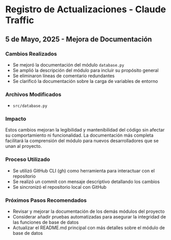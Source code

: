 # Registro de Actualizaciones - Claude Traffic

## 5 de Mayo, 2025 - Mejora de Documentación

### Cambios Realizados
- Se mejoró la documentación del módulo `database.py`
- Se amplió la descripción del módulo para incluir su propósito general
- Se eliminaron líneas de comentario redundantes
- Se clarificó la documentación sobre la carga de variables de entorno

### Archivos Modificados
- `src/database.py`

### Impacto
Estos cambios mejoran la legibilidad y mantenibilidad del código sin afectar su comportamiento ni funcionalidad. La documentación más completa facilitará la comprensión del módulo para nuevos desarrolladores que se unan al proyecto.

### Proceso Utilizado
- Se utilizó GitHub CLI (gh) como herramienta para interactuar con el repositorio
- Se realizó un commit con mensaje descriptivo detallando los cambios
- Se sincronizó el repositorio local con GitHub

### Próximos Pasos Recomendados
- Revisar y mejorar la documentación de los demás módulos del proyecto
- Considerar añadir pruebas automatizadas para asegurar la integridad de las funciones de base de datos
- Actualizar el README.md principal con más detalles sobre el módulo de base de datos
